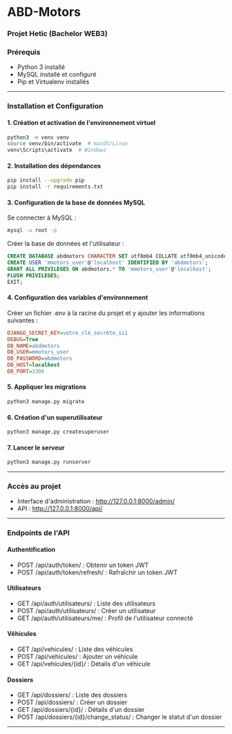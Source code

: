 # ABD-Motors

### Projet Hetic (Bachelor WEB3)

### Prérequis
- Python 3 installé
- MySQL installé et configuré
- Pip et Virtualenv installés

---

### Installation et Configuration

#### 1. Création et activation de l'environnement virtuel
```bash
python3 -m venv venv
source venv/bin/activate  # macOS/Linux
venv\Scripts\activate  # Windows
```

#### 2. Installation des dépendances
```bash
pip install --upgrade pip
pip install -r requirements.txt
```

#### 3. Configuration de la base de données MySQL
Se connecter à MySQL :
```bash
mysql -u root -p
```
Créer la base de données et l'utilisateur :
```sql
CREATE DATABASE abdmotors CHARACTER SET utf8mb4 COLLATE utf8mb4_unicode_ci;
CREATE USER 'mmotors_user'@'localhost' IDENTIFIED BY 'abdmotors';
GRANT ALL PRIVILEGES ON abdmotors.* TO 'mmotors_user'@'localhost';
FLUSH PRIVILEGES;
EXIT;
```

#### 4. Configuration des variables d'environnement
Créer un fichier .env à la racine du projet et y ajouter les informations suivantes :
```ini
DJANGO_SECRET_KEY=votre_clé_secrète_ici
DEBUG=True
DB_NAME=abdmotors
DB_USER=mmotors_user
DB_PASSWORD=abdmotors
DB_HOST=localhost
DB_PORT=3306
```

#### 5. Appliquer les migrations
```bash
python3 manage.py migrate
```

#### 6. Création d'un superutilisateur
```bash
python3 manage.py createsuperuser
```

#### 7. Lancer le serveur
```bash
python3 manage.py runserver
```

---

### Accès au projet
- Interface d'administration : http://127.0.0.1:8000/admin/
- API : http://127.0.0.1:8000/api/
  
---

### Endpoints de l'API
#### Authentification
- POST /api/auth/token/ : Obtenir un token JWT
- POST /api/auth/token/refresh/ : Rafraîchir un token JWT
#### Utilisateurs
- GET /api/auth/utilisateurs/ : Liste des utilisateurs
- POST /api/auth/utilisateurs/ : Créer un utilisateur
- GET /api/auth/utilisateurs/me/ : Profil de l'utilisateur connecté
#### Véhicules
- GET /api/vehicules/ : Liste des véhicules
- POST /api/vehicules/ : Ajouter un véhicule
- GET /api/vehicules/{id}/ : Détails d'un véhicule
#### Dossiers
- GET /api/dossiers/ : Liste des dossiers
- POST /api/dossiers/ : Créer un dossier
- GET /api/dossiers/{id}/ : Détails d'un dossier
- POST /api/dossiers/{id}/change_status/ : Changer le statut d'un dossier

---